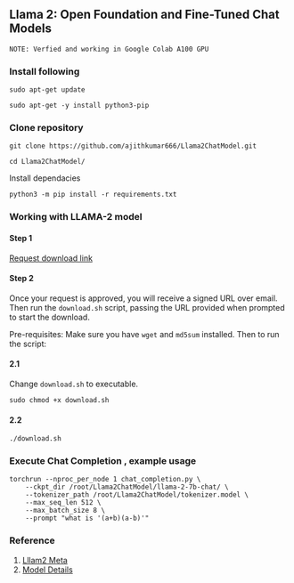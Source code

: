 ## Llama 2: Open Foundation and Fine-Tuned Chat Models 

`NOTE: Verfied and working in Google Colab A100 GPU`


### Install following

```
sudo apt-get update
```

```
sudo apt-get -y install python3-pip
```

### Clone repository 

```
git clone https://github.com/ajithkumar666/Llama2ChatModel.git
```
```
cd Llama2ChatModel/
```
Install dependacies
```
python3 -m pip install -r requirements.txt

```

### Working with LLAMA-2 model

#### Step 1
[Request download link](https://ai.meta.com/resources/models-and-libraries/llama-downloads/) 

#### Step 2
Once your request is approved, you will receive a signed URL over email. 
Then run the `download.sh` script, passing the URL provided when prompted to start the download.

Pre-requisites: Make sure you have `wget` and `md5sum` installed. Then to run the script: 
#### 2.1
Change `download.sh` to executable.
```
sudo chmod +x download.sh
```
#### 2.2

```
./download.sh
```
### Execute Chat Completion , example usage

```
torchrun --nproc_per_node 1 chat_completion.py \
    --ckpt_dir /root/Llama2ChatModel/llama-2-7b-chat/ \
    --tokenizer_path /root/Llama2ChatModel/tokenizer.model \
    --max_seq_len 512 \
    --max_batch_size 8 \
    --prompt "what is '(a+b)(a-b)'"
```

### Reference
1. [Lllam2 Meta](https://github.com/facebookresearch/llama)
2. [Model Details](https://github.com/facebookresearch/llama/blob/main/MODEL_CARD.md)